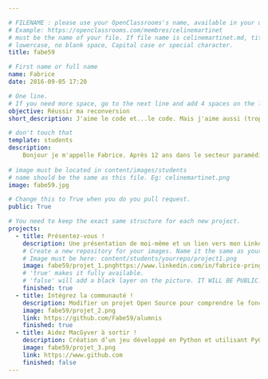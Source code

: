 ```yaml
---

# FILENAME : please use your OpenClassrooms's name, available in your url.
# Example: https://openclassrooms.com/membres/celinemartinet
# must be the name of your file. If file name is celinemartinet.md, title is celinemartinet.
# lowercase, no blank space, Capital case or special character.
title: fabe59

# First name or full name
name: Fabrice
date: 2016-09-05 17:20

# One line.
# If you need more space, go to the next line and add 4 spaces on the left, as in 'description'.
objective: Réussir ma reconversion
short_description: J'aime le code et...le code. Mais j'aime aussi (trop?) les sushis et la confiture de fraises.

# don't touch that
template: students
description:
    Bonjour je m'appelle Fabrice. Après 12 ans dans le secteur paramédical comme infirmier, ma passion pour le développement     informatique m'a orientée vers une reconversion. Depuis septembre 2019, j'ai donc débuté une formation de développeur       Python avec Openclassrooms.
    
# image must be located in content/images/students
# name should be the same as this file. Eg: celinemartinet.png
image: fabe59.jpg

# Change this to True when you do you pull request.
public: True

# You need to keep the exact same structure for each new project.
projects:
  - title: Présentez-vous !
    description: Une présentation de moi-même et un lien vers mon LinkedIn.
    # Create a new repository for your images. Name it the same as your nickname and profile picture.
    # Image must be here: content/students/yourrepo/project1.png
    image: fabe59/projet_1.pnghttps://www.linkedin.com/in/fabrice-pringuet-5a55b796/
    # 'true' makes it fully available.
    # 'false' will add a black layer on the picture. IT WILL BE PUBLIC!
    finished: true
  - title: Intégrez la communauté !
    description: Modifier un projet Open Source pour comprendre le fonctionnement de Git, de Github et des pull requests. 
    image: fabe59/projet_2.png
    link: https://github.com/Fabe59/alumnis
    finished: true
  - title: Aidez MacGyver à sortir !
    description: Création d’un jeu développé en Python et utilisant PyGame.
    image: fabe59/projet_3.png
    link: https://www.github.com
    finished: false
---
```

